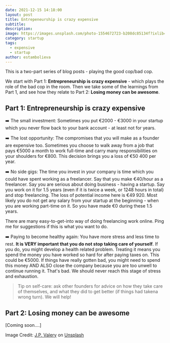 ```yaml
---
date: 2021-12-15 14:18:00
layout: post
title: Entrepeneurship is crazy expensive
subtitle:
description: 
image: https://images.unsplash.com/photo-1554672723-b208dc85134f?ixlib=rb-1.2.1&ixid=MnwxMjA3fDB8MHxwaG90by1wYWdlfHx8fGVufDB8fHx8&auto=format&fit=crop&w=1170&q=80
category: startup
tags:
  - expensive
  - startup
author: estambolieva
---
```


This is a two-part series of blog posts - playing the good cop/bad cop.

We start with Part 1: **Entrepreneurship is crazy expensive** - which plays the role of the bad cop in the room. Then we take some of the learnings from Part 1, and see how they relate to Part 2: **Losing money can be awesome**.

## Part 1: Entrepreneurship is crazy expensive

➡️ The small investment: Sometimes you put €2000 - €3000 in your startup which you never flow back to your bank account - at least not for years. 

➡️ The lost opportunity: The compromises that you will make as a founder are expensive too. Sometimes you choose to walk away from a job that pays €5000 a month to work full-time and carry many responsibilities on your shoulders for €800. This decision brings you a loss of €50 400 per year.

➡️ No side gigs: The time you invest in your company is time which you could have spent working as a freelancer. Say that you make €40/hour as a freelancer. Say you are serious about doing business - having a startup. Say you work on it for 1.5 years (even if it is twice a week, or 1248 hours in total) and stop freelancing. The loss of potential income here is €49 920. Most likely you do not get any salary from your startup at the beginning - when you are working part-time on it. So you have made €0 during these 1.5 years.

There are many easy-to-get-into way of doing freelancing work online. Ping me for suggestions if this is what you want to do.

➡️ Paying to become healthy again: You have more stress and less time to rest. **It is VERY important that you do not stop taking care of yourself**. If you do, you might develop a health related problem. Treating it means you spend the money you have worked so hard for after paying taxes on. This could be €5000. If things have really gotten bad, you might need to spend this money AND ALSO close the company because you are too unwell to continue running it. That's bad. We should never reach this stage of stress and exhaustion. 

> Tip on self-care: ask other founders for advice on how they take care of themselves, and what they did to get better (if things had takena  wrong turn). We will help!


## Part 2: Losing money can be awesome

[Coming soon....]


Image Credit: [J.P. Valery](https://unsplash.com/@jpvalery) on [Unsplash](https://unsplash.com/)

